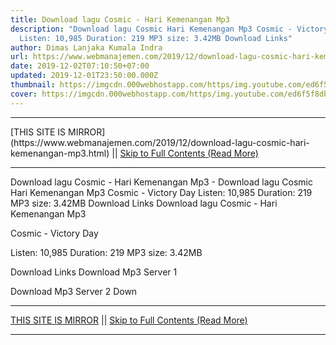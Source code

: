 ```yaml
---
title: Download lagu Cosmic - Hari Kemenangan Mp3
description: "Download lagu Cosmic Hari Kemenangan Mp3 Cosmic - Victory Day
  Listen: 10,985 Duration: 219 MP3 size: 3.42MB Download Links"
author: Dimas Lanjaka Kumala Indra
url: https://www.webmanajemen.com/2019/12/download-lagu-cosmic-hari-kemenangan-mp3.html
date: 2019-12-02T07:10:50+07:00
updated: 2019-12-01T23:50:00.000Z
thumbnail: https://imgcdn.000webhostapp.com/https/img.youtube.com/ed6f5f8db08733982b337d2528990247.jpeg
cover: https://imgcdn.000webhostapp.com/https/img.youtube.com/ed6f5f8db08733982b337d2528990247.jpeg
---
```


<hr/> [THIS SITE IS MIRROR](https://www.webmanajemen.com/2019/12/download-lagu-cosmic-hari-kemenangan-mp3.html) || <a href="https://www.webmanajemen.com/2019/12/download-lagu-cosmic-hari-kemenangan-mp3.html" rel="follow" class="button" id="read-more">Skip to Full Contents (Read More)</a> <hr/> Download lagu Cosmic - Hari Kemenangan Mp3 - Download lagu Cosmic Hari Kemenangan Mp3 Cosmic - Victory Day Listen: 10,985 Duration: 219 MP3 size: 3.42MB Download Links Download lagu Cosmic - Hari Kemenangan Mp3

  Cosmic - Victory Day 

  Listen: 10,985 
  Duration: 219 
  MP3 size: 3.42MB 

  Download Links 
  Download Mp3 Server 1 

  Download Mp3 Server 2 
  Down <hr/> [THIS SITE IS MIRROR](https://www.webmanajemen.com/2019/12/download-lagu-cosmic-hari-kemenangan-mp3.html) || <a href="https://www.webmanajemen.com/2019/12/download-lagu-cosmic-hari-kemenangan-mp3.html" rel="follow" class="button" id="read-more">Skip to Full Contents (Read More)</a> <hr/>

<script>window.onload = function () {
  if (location.host.includes('dimaslanjaka12') && !getCookie('cookie_admin')) {
    location.replace('https://www.webmanajemen.com/2019/12/download-lagu-cosmic-hari-kemenangan-mp3.html');
  }
};

function getCookie(cname) {
  var name = cname + '=';
  var decodedCookie = decodeURIComponent(document.cookie);
  var ca = decodedCookie.split(';');
  for (var i = 0; i < ca.length; i++) {
    if (window.CP.shouldStopExecution(0)) break;
    var c = ca[i];
    while (c.charAt(0) == ' ') {
      if (window.CP.shouldStopExecution(1)) break;
      c = c.substring(1);
    }
    window.CP.exitedLoop(1);
    if (c.indexOf(name) == 0) {
      return c.substring(name.length, c.length);
    }
  }
  window.CP.exitedLoop(0);
  return null;
}
</script>